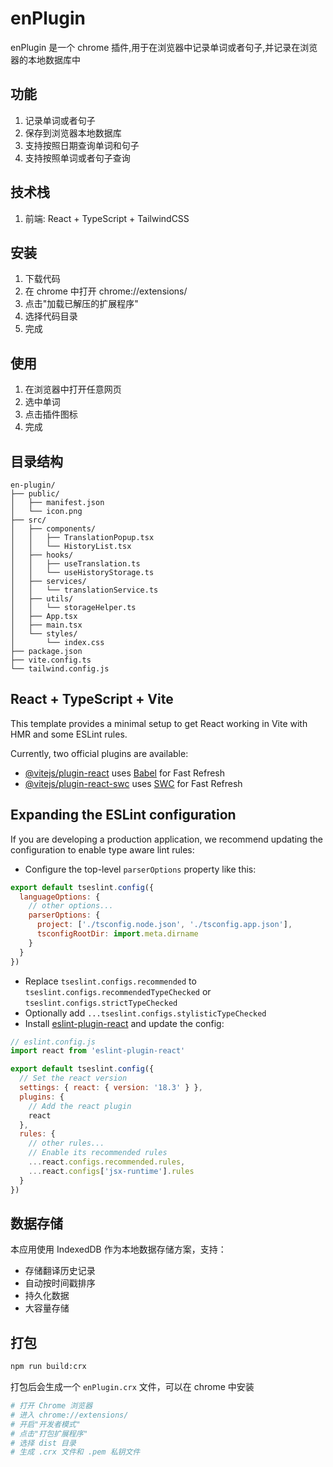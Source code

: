 # enPlugin

enPlugin 是一个 chrome 插件,用于在浏览器中记录单词或者句子,并记录在浏览器的本地数据库中

## 功能

1. 记录单词或者句子
2. 保存到浏览器本地数据库
3. 支持按照日期查询单词和句子
4. 支持按照单词或者句子查询

<!-- 1. 实时翻译单词
1. 记录翻译历史
2. 支持英汉翻译
3. 支持多种翻译引擎
4. 支持多种翻译模式
5. 支持多种翻译结果展示方式
6. 每日将翻译历史同步到客户微信或者邮箱 -->

## 技术栈

1. 前端: React + TypeScript + TailwindCSS
<!-- 2. 后端: Node.js + Express + MongoDB
2. 翻译引擎: 有道翻译 API
3. 翻译模式: 单词翻译
4. 翻译结果展示方式: 弹窗-->

## 安装

1. 下载代码
2. 在 chrome 中打开 chrome://extensions/
3. 点击"加载已解压的扩展程序"
4. 选择代码目录
5. 完成

## 使用

1. 在浏览器中打开任意网页
2. 选中单词
3. 点击插件图标
4. 完成

## 目录结构

```
en-plugin/
├── public/
│   ├── manifest.json
│   └── icon.png
├── src/
│   ├── components/
│   │   ├── TranslationPopup.tsx
│   │   └── HistoryList.tsx
│   ├── hooks/
│   │   ├── useTranslation.ts
│   │   └── useHistoryStorage.ts
│   ├── services/
│   │   └── translationService.ts
│   ├── utils/
│   │   └── storageHelper.ts
│   ├── App.tsx
│   ├── main.tsx
│   └── styles/
│       └── index.css
├── package.json
├── vite.config.ts
└── tailwind.config.js
```

## React + TypeScript + Vite

This template provides a minimal setup to get React working in Vite with HMR and some ESLint rules.

Currently, two official plugins are available:

- [@vitejs/plugin-react](https://github.com/vitejs/vite-plugin-react/blob/main/packages/plugin-react/README.md) uses [Babel](https://babeljs.io/) for Fast Refresh
- [@vitejs/plugin-react-swc](https://github.com/vitejs/vite-plugin-react-swc) uses [SWC](https://swc.rs/) for Fast Refresh

## Expanding the ESLint configuration

If you are developing a production application, we recommend updating the configuration to enable type aware lint rules:

- Configure the top-level `parserOptions` property like this:

```js
export default tseslint.config({
  languageOptions: {
    // other options...
    parserOptions: {
      project: ['./tsconfig.node.json', './tsconfig.app.json'],
      tsconfigRootDir: import.meta.dirname
    }
  }
})
```

- Replace `tseslint.configs.recommended` to `tseslint.configs.recommendedTypeChecked` or `tseslint.configs.strictTypeChecked`
- Optionally add `...tseslint.configs.stylisticTypeChecked`
- Install [eslint-plugin-react](https://github.com/jsx-eslint/eslint-plugin-react) and update the config:

```js
// eslint.config.js
import react from 'eslint-plugin-react'

export default tseslint.config({
  // Set the react version
  settings: { react: { version: '18.3' } },
  plugins: {
    // Add the react plugin
    react
  },
  rules: {
    // other rules...
    // Enable its recommended rules
    ...react.configs.recommended.rules,
    ...react.configs['jsx-runtime'].rules
  }
})
```

## 数据存储

本应用使用 IndexedDB 作为本地数据存储方案，支持：

- 存储翻译历史记录
- 自动按时间戳排序
- 持久化数据
- 大容量存储

## 打包

```bash
npm run build:crx
```

打包后会生成一个 `enPlugin.crx` 文件，可以在 chrome 中安装

```bash
# 打开 Chrome 浏览器
# 进入 chrome://extensions/
# 开启"开发者模式"
# 点击"打包扩展程序"
# 选择 dist 目录
# 生成 .crx 文件和 .pem 私钥文件
```
